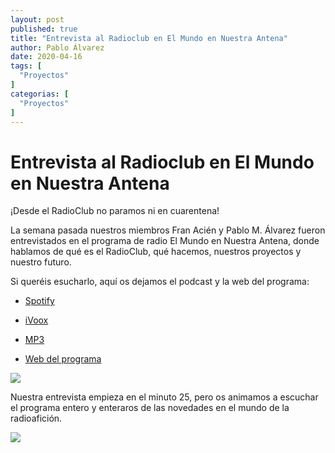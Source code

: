 ```yaml
---
layout: post
published: true
title: "Entrevista al Radioclub en El Mundo en Nuestra Antena"
author: Pablo Álvarez
date: 2020-04-16
tags: [
  "Proyectos"
]
categorias: [
  "Proyectos"
]
---
```



# Entrevista al Radioclub en El Mundo en Nuestra Antena

¡Desde el RadioClub no paramos ni en cuarentena!

La semana pasada nuestros miembros Fran Acién y Pablo M. Álvarez fueron entrevistados en el programa de radio El Mundo en Nuestra Antena, donde hablamos de qué es el RadioClub, qué hacemos, nuestros proyectos y nuestro futuro.




Si queréis esucharlo, aquí os dejamos el podcast y la web del programa:

- [Spotify](https://open.spotify.com/episode/0cOzehdV96j0c8aH3L8F24)

- [iVoox](https://www.ivoox.com/entrevista-al-radio-club-ea4rct-wefax-rtty-satnogs-audios-mp3_rf_49486173_1.html)

- [MP3](https://www.ure.es/descargas/?categoria=el-mundo-en-nuestra-antena#)

- [Web del programa](https://www.ure.es/el-mundo-en-nuestra-antena/)

![](https://i.imgur.com/Yc82hHP.jpg)

Nuestra entrevista empieza en el minuto 25, pero os animamos a escuchar el programa entero y enteraros de las novedades en el mundo de la radioafición.

![](https://i.imgur.com/fatS5FR.png)